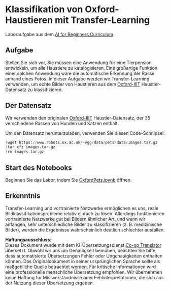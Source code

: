 <!--
CO_OP_TRANSLATOR_METADATA:
{
  "original_hash": "7765935c35fcee69b9fe2d0cfd6963e2",
  "translation_date": "2025-08-24T09:37:45+00:00",
  "source_file": "lessons/4-ComputerVision/08-TransferLearning/lab/README.md",
  "language_code": "de"
}
-->
# Klassifikation von Oxford-Haustieren mit Transfer-Learning

Laboraufgabe aus dem [AI for Beginners Curriculum](https://github.com/microsoft/ai-for-beginners).

## Aufgabe

Stellen Sie sich vor, Sie müssen eine Anwendung für eine Tierpension entwickeln, um alle Haustiere zu katalogisieren. Eine großartige Funktion einer solchen Anwendung wäre die automatische Erkennung der Rasse anhand eines Fotos. In dieser Aufgabe werden wir Transfer-Learning verwenden, um echte Bilder von Haustieren aus dem [Oxford-IIIT](https://www.robots.ox.ac.uk/~vgg/data/pets/) Haustier-Datensatz zu klassifizieren.

## Der Datensatz

Wir verwenden den originalen [Oxford-IIIT](https://www.robots.ox.ac.uk/~vgg/data/pets/) Haustier-Datensatz, der 35 verschiedene Rassen von Hunden und Katzen enthält.

Um den Datensatz herunterzuladen, verwenden Sie diesen Code-Schnipsel:

```python
!wget https://www.robots.ox.ac.uk/~vgg/data/pets/data/images.tar.gz
!tar xfz images.tar.gz
!rm images.tar.gz
```

## Start des Notebooks

Beginnen Sie das Labor, indem Sie [OxfordPets.ipynb](../../../../../../lessons/4-ComputerVision/08-TransferLearning/lab/OxfordPets.ipynb) öffnen.

## Erkenntnis

Transfer-Learning und vortrainierte Netzwerke ermöglichen es uns, reale Bildklassifikationsprobleme relativ einfach zu lösen. Allerdings funktionieren vortrainierte Netzwerke gut bei Bildern ähnlicher Art, und wenn wir anfangen, sehr unterschiedliche Bilder zu klassifizieren (z. B. medizinische Bilder), werden die Ergebnisse wahrscheinlich deutlich schlechter ausfallen.

**Haftungsausschluss**:  
Dieses Dokument wurde mit dem KI-Übersetzungsdienst [Co-op Translator](https://github.com/Azure/co-op-translator) übersetzt. Obwohl wir uns um Genauigkeit bemühen, beachten Sie bitte, dass automatisierte Übersetzungen Fehler oder Ungenauigkeiten enthalten können. Das Originaldokument in seiner ursprünglichen Sprache sollte als maßgebliche Quelle betrachtet werden. Für kritische Informationen wird eine professionelle menschliche Übersetzung empfohlen. Wir übernehmen keine Haftung für Missverständnisse oder Fehlinterpretationen, die sich aus der Nutzung dieser Übersetzung ergeben.